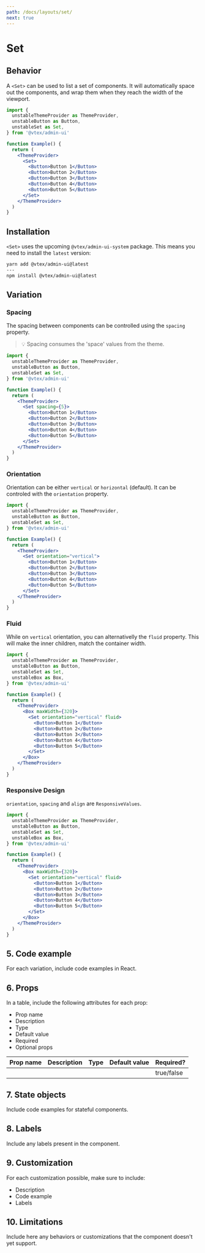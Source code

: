 ```yaml
---
path: /docs/layouts/set/
next: true
---
```


# Set

## Behavior

A `<Set>` can be used to list a set of components. It will automatically space out the components, and wrap them when they reach the width of the viewport.

```jsx
import {
  unstableThemeProvider as ThemeProvider,
  unstableButton as Button,
  unstableSet as Set,
} from '@vtex/admin-ui'

function Example() {
  return (
    <ThemeProvider>
      <Set>
        <Button>Button 1</Button>
        <Button>Button 2</Button>
        <Button>Button 3</Button>
        <Button>Button 4</Button>
        <Button>Button 5</Button>
      </Set>
    </ThemeProvider>
  )
}
```

## Installation

`<Set>` uses the upcoming `@vtex/admin-ui-system` package. This means you need to install the `latest` version:

```bash
yarn add @vtex/admin-ui@latest
---
npm install @vtex/admin-ui@latest
```

## Variation

### Spacing

The spacing between components can be controlled using the `spacing` property.

> 💡 Spacing consumes the 'space' values from the theme.

```jsx
import {
  unstableThemeProvider as ThemeProvider,
  unstableButton as Button,
  unstableSet as Set,
} from '@vtex/admin-ui'

function Example() {
  return (
    <ThemeProvider>
      <Set spacing={5}>
        <Button>Button 1</Button>
        <Button>Button 2</Button>
        <Button>Button 3</Button>
        <Button>Button 4</Button>
        <Button>Button 5</Button>
      </Set>
    </ThemeProvider>
  )
}
```

### Orientation

Orientation can be either `vertical` or `horizontal` (default). It can be controled with the `orientation` property.

```jsx
import {
  unstableThemeProvider as ThemeProvider,
  unstableButton as Button,
  unstableSet as Set,
} from '@vtex/admin-ui'

function Example() {
  return (
    <ThemeProvider>
      <Set orientation="vertical">
        <Button>Button 1</Button>
        <Button>Button 2</Button>
        <Button>Button 3</Button>
        <Button>Button 4</Button>
        <Button>Button 5</Button>
      </Set>
    </ThemeProvider>
  )
}
```

### Fluid

While on `vertical` orientation, you can alternativelly the `fluid` property. This will make the inner children, match the container width.

```jsx
import {
  unstableThemeProvider as ThemeProvider,
  unstableButton as Button,
  unstableSet as Set,
  unstableBox as Box,
} from '@vtex/admin-ui'

function Example() {
  return (
    <ThemeProvider>
      <Box maxWidth={320}>
        <Set orientation="vertical" fluid>
          <Button>Button 1</Button>
          <Button>Button 2</Button>
          <Button>Button 3</Button>
          <Button>Button 4</Button>
          <Button>Button 5</Button>
        </Set>
      </Box>
    </ThemeProvider>
  )
}
```

### Responsive Design

`orientation`, `spacing` and `align` are `ResponsiveValues`.

```jsx
import {
  unstableThemeProvider as ThemeProvider,
  unstableButton as Button,
  unstableSet as Set,
  unstableBox as Box,
} from '@vtex/admin-ui'

function Example() {
  return (
    <ThemeProvider>
      <Box maxWidth={320}>
        <Set orientation="vertical" fluid>
          <Button>Button 1</Button>
          <Button>Button 2</Button>
          <Button>Button 3</Button>
          <Button>Button 4</Button>
          <Button>Button 5</Button>
        </Set>
      </Box>
    </ThemeProvider>
  )
}
```

## 5. Code example

For each variation, include code examples in React.

## 6. Props

In a table, include the following attributes for each prop:

- Prop name
- Description
- Type
- Default value
- Required
- Optional props

| Prop name | Description | Type | Default value | Required?  |
| --------- | ----------- | ---- | ------------- | ---------- |
|           |             |      |               | true/false |

## 7. State objects

Include code examples for stateful components.

## 8. Labels

Include any labels present in the component.

## 9. Customization

For each customization possible, make sure to include:

- Description
- Code example
- Labels

## 10. Limitations

Include here any behaviors or customizations that the component doesn't yet support.
